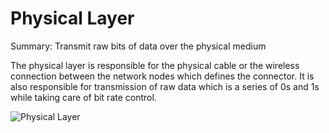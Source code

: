 # **Physical Layer**

Summary: Transmit raw bits of data over the physical medium

The physical layer is responsible for the physical cable or the wireless connection between the network nodes which defines the connector. It is also responsible for transmission of raw data which is a series of 0s and 1s while taking care of bit rate control. 

![Physical Layer](https://miro.medium.com/v2/resize:fit:638/1*GQkwUPDKTh1Nmf1RE4wS3w.jpeg)
